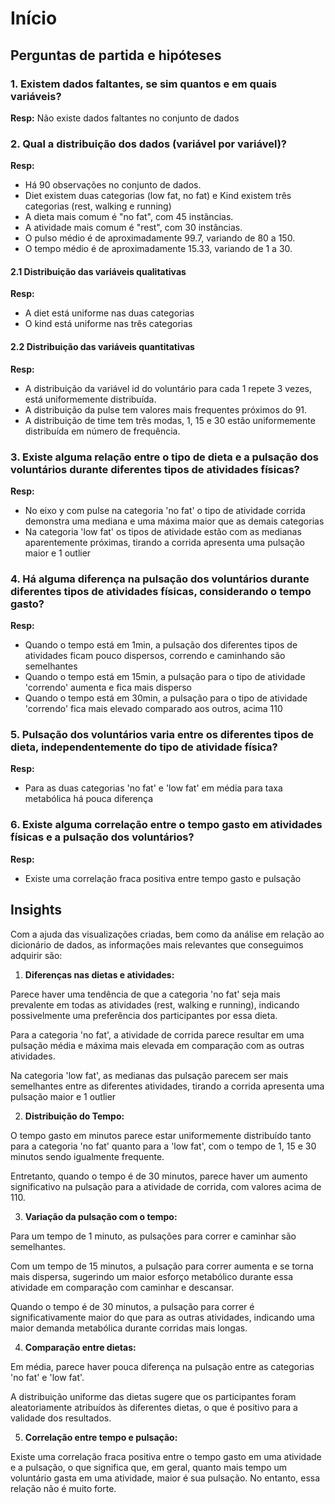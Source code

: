 # Início

## Perguntas de partida e hipóteses

### 1. Existem dados faltantes, se sim quantos e em quais variáveis?

   **Resp:** Não existe dados faltantes no conjunto de dados

### 2. Qual a distribuição dos dados (variável por variável)?

   **Resp:**

- Há 90 observações no conjunto de dados.
- Diet existem duas categorias (low fat, no fat) e Kind existem três categorias (rest, walking e running)
- A dieta mais comum é "no fat", com 45 instâncias.
- A atividade mais comum é "rest", com 30 instâncias.
- O pulso médio é de aproximadamente 99.7, variando de 80 a 150.
- O tempo médio é de aproximadamente 15.33, variando de 1 a 30.

#### 2.1 Distribuição das variáveis qualitativas

**Resp:**

- A diet está uniforme nas duas categorias
- O kind está uniforme nas três categorias

#### 2.2 Distribuição das variáveis quantitativas

**Resp:**

- A distribuição da variável id do voluntário para cada 1 repete 3 vezes, está uniformemente distribuída.
- A distribuição da pulse tem valores mais frequentes próximos do 91.
- A distribuição de time tem três modas, 1, 15 e 30 estão uniformemente distribuída em número de frequência.

### 3. Existe alguma relação entre o tipo de dieta e a pulsação dos voluntários durante diferentes tipos de atividades físicas?

**Resp:**

- No eixo y com pulse na categoria 'no fat' o tipo de atividade corrida demonstra uma mediana e uma máxima maior que as demais categorias
- Na categoria 'low fat' os tipos de atividade estão com as medianas aparentemente próximas, tirando a corrida apresenta uma pulsação maior e 1 outlier

### 4. Há alguma diferença na pulsação dos voluntários durante diferentes tipos de atividades físicas, considerando o tempo gasto?

**Resp:**

- Quando o tempo está em 1min, a pulsação dos diferentes tipos de atividades ficam pouco dispersos, correndo e caminhando são semelhantes
- Quando o tempo está em 15min, a pulsação para o tipo de atividade 'correndo' aumenta e fica mais disperso
- Quando o tempo está em 30min, a pulsação para o tipo de atividade 'correndo' fica mais elevado comparado aos outros, acima 110

### 5. Pulsação dos voluntários varia entre os diferentes tipos de dieta, independentemente do tipo de atividade física?

**Resp:**

- Para as duas categorias 'no fat' e 'low fat' em média para taxa metabólica há pouca diferença

### 6. Existe alguma correlação entre o tempo gasto em atividades físicas e a pulsação dos voluntários?

**Resp:**

- Existe uma correlação fraca positiva entre tempo gasto e pulsação

## Insights

Com a ajuda das visualizações criadas, bem como da análise em relação ao dicionário de dados, as informações mais relevantes que conseguimos adquirir são:

1) **Diferenças nas dietas e atividades:**

Parece haver uma tendência de que a categoria 'no fat' seja mais prevalente em todas as atividades (rest, walking e running), indicando possivelmente uma preferência dos participantes por essa dieta.

Para a categoria 'no fat', a atividade de corrida parece resultar em uma pulsação média e máxima mais elevada em comparação com as outras atividades.

Na categoria 'low fat', as medianas das pulsação parecem ser mais semelhantes entre as diferentes atividades, tirando a corrida apresenta uma pulsação maior e 1 outlier

2) **Distribuição do Tempo:**

O tempo gasto em minutos parece estar uniformemente distribuído tanto para a categoria 'no fat' quanto para a 'low fat', com o tempo de 1, 15 e 30 minutos sendo igualmente frequente.

Entretanto, quando o tempo é de 30 minutos, parece haver um aumento significativo na pulsação para a atividade de corrida, com valores acima de 110.

3) **Variação da pulsação com o tempo:**

Para um tempo de 1 minuto, as pulsações para correr e caminhar são semelhantes.

Com um tempo de 15 minutos, a pulsação para correr aumenta e se torna mais dispersa, sugerindo um maior esforço metabólico durante essa atividade em comparação com caminhar e descansar.

Quando o tempo é de 30 minutos, a pulsação para correr é significativamente maior do que para as outras atividades, indicando uma maior demanda metabólica durante corridas mais longas.

4) **Comparação entre dietas:**

Em média, parece haver pouca diferença na pulsação entre as categorias 'no fat' e 'low fat'.

A distribuição uniforme das dietas sugere que os participantes foram aleatoriamente atribuídos às diferentes dietas, o que é positivo para a validade dos resultados.

5) **Correlação entre tempo e pulsação:**

Existe uma correlação fraca positiva entre o tempo gasto em uma atividade e a pulsação, o que significa que, em geral, quanto mais tempo um voluntário gasta em uma atividade, maior é sua pulsação. No entanto, essa relação não é muito forte.
